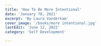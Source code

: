 ```yaml
---
title: 'How To Be More Intentional'
date: 'January 70, 2021'
excerpt: 'By Laura Vanderkam'
cover_image: '/books/more intentional.jpg'
lastEdit: 'June 12, 2022'
category: 'Self Development'

---
```



